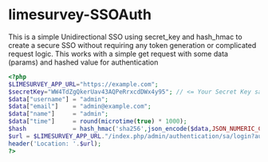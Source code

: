 # limesurvey-SSOAuth

This is a simple Unidirectional SSO using secret_key and hash_hmac to create a secure SSO without requiring any token generation or complicated request logic. This works with a simple get request with some data (params) and hashed value for authentication 

```php
<?php
$LIMESURVEY_APP_URL="https://example.com";
$secretKey="WW4TdZgQkerUav43AQPeRrxcdDWx4y95"; // <= Your Secret Key saved in the plugin
$data["username"] = "admin";
$data["email"]    = "admin@example.com";
$data["name"]     = "admin";
$data["time"]     = round(microtime(true) * 1000);
$hash             = hash_hmac('sha256',json_encode($data,JSON_NUMERIC_CHECK),$secretKey);
$url = $LIMESURVEY_APP_URL."/index.php/admin/authentication/sa/login?authMethod=SSOAuth&username=".$data["username"]."&email=".$data["email"]."&name=".$data["name"]."&time=".$data["time"]."&hash=".$hash."&loginlang=default&action=login&login_submit=login";
header('Location: '.$url);
?>
```

